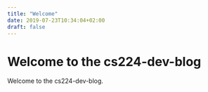 ```yaml
---
title: "Welcome"
date: 2019-07-23T10:34:04+02:00
draft: false
---
```


# Welcome to the cs224-dev-blog

Welcome to the cs224-dev-blog.
